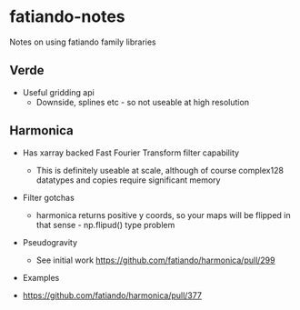 # fatiando-notes
Notes on using fatiando family libraries

## Verde
- Useful gridding api
    - Downside, splines etc - so not useable at high resolution

## Harmonica
- Has xarray backed Fast Fourier Transform filter capability
    - This is definitely useable at scale, although of course complex128 datatypes and copies require significant memory    

- Filter gotchas
    - harmonica returns positive y coords, so your maps will be flipped in that sense - np.flipud() type problem

- Pseudogravity
    - See initial work https://github.com/fatiando/harmonica/pull/299 

- Examples
- https://github.com/fatiando/harmonica/pull/377    
